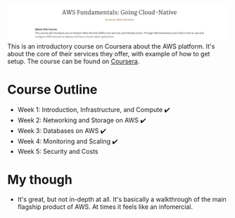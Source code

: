 ![AWS Fundamentals Banner on Coursera](https://github.com/yacineMahdid/classroom/blob/master/AWS%20Fundamentals%20Going%20Cloud-Native/media/banner.png)
This is an introductory course on Coursera about the AWS platform. It's about the core of their services they offer, with example of how to get setup. The course can be found on [Coursera](https://www.coursera.org/learn/aws-fundamentals-going-cloud-native).

# Course Outline
- Week 1: Introduction, Infrastructure, and Compute ✔️
- Week 2: Networking and Storage on AWS ✔️
- Week 3: Databases on AWS ✔️
- Week 4: Monitoring and Scaling ✔️
- Week 5: Security and Costs

# My though
- It's great, but not in-depth at all. It's basically a walkthrough of the main flagship product of AWS. At times it feels like an infomercial.
